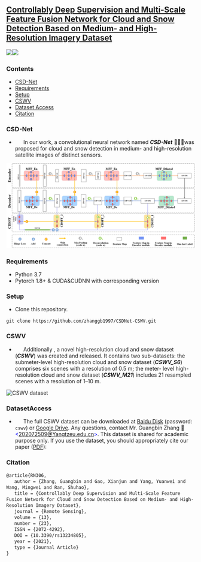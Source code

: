 ## [Controllably Deep Supervision and Multi-Scale Feature Fusion Network for Cloud and Snow Detection Based on Medium- and High-Resolution Imagery Dataset](<https://www.mdpi.com/2072-4292/13/23/4805>)

![](https://img.shields.io/badge/python-%3E%3DV3.0-red)![](https://img.shields.io/badge/pytorch-%3E%3DV1.5.0-blue)

### Contents 

+ [CSD-Net](#CSD-Net)
+ [Requirements](#Requirements)
+ [Setup](#Setup)
+ [CSWV](#CSWV)
+ [Dataset Access](#DatasetAccess)
+ [Citation](#Citation)


### CSD-Net

+ &ensp; &ensp; In our work,  a convolutional neural network named ***CSD-Net*** 🚀🚀🚀was proposed for cloud and snow detection in medium- and high-resolution satellite images of distinct sensors. 

![CSD-Net](images/CSDNet.png)  

### Requirements
+ Python 3.7
+ Pytorch 1.8+ & CUDA&CUDNN with corresponding version

### Setup
+ Clone this repository.
```
git clone https://github.com/zhanggb1997/CSDNet-CSWV.git
```

### CSWV


+ &ensp; &ensp; Additionally , a novel high-resolution cloud and snow dataset (***CSWV***) was created and released. It contains two sub-datasets: the submeter-level high-resolution cloud and snow dataset (***CSWV_S6***) comprises six scenes with a resolution of 0.5 m; the meter- level high-resolution cloud and snow dataset (***CSWV_M21***) includes 21 resampled scenes with a resolution of 1–10 m. 

![CSWV dataset](images/CSWV.png)


### DatasetAccess

+  &ensp;  &ensp; The full CSWV dataset can be downloaded at [Baidu Disk](<https://pan.baidu.com/s/1PviazxiYg_sNNHREdBYneg>) (password: `cswv`)  or [Google Drive](<https://drive.google.com/drive/folders/1vvKT0zN0nAHD_ECzHMCO1YzS8v2_ZHBM?usp=sharing>). Any questions, contact Mr. Guangbin Zhang 💌<font color=blue>&lt;202072509@Yangtzeu.edu.cn&gt;</font>. This dataset is shared for academic purpose only. If you use the dataset, you should appropriately cite our paper ([PDF](<https://www.mdpi.com/2072-4292/13/23/4805/pdf>)): 

### Citation

```
@article{RN306,
   author = {Zhang, Guangbin and Gao, Xianjun and Yang, Yuanwei and Wang, Mingwei and Ran, Shuhao},
   title = {Controllably Deep Supervision and Multi-Scale Feature Fusion Network for Cloud and Snow Detection Based on Medium- and High-Resolution Imagery Dataset},
   journal = {Remote Sensing},
   volume = {13},
   number = {23},
   ISSN = {2072-4292},
   DOI = {10.3390/rs13234805},
   year = {2021},
   type = {Journal Article}
}
```